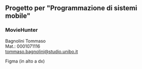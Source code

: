 ## Progetto per "Programmazione di sistemi mobile"
### MovieHunter 

Bagnolini Tommaso<br>
Mat.: 0001071116<br>
tommaso.bagnolini@studio.unibo.it

Figma (in alto a dx)
